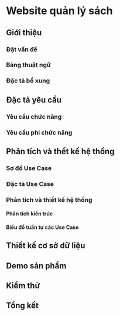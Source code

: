 # Website quản lý sách

## Giới thiệu

### Đặt vấn đề

### Bảng thuật ngữ

### Đặc tả bổ xung

## Đặc tả yêu cầu

### Yêu cầu chức năng

### Yêu cầu phi chức năng

## Phân tích và thết kế hệ thống

### Sơ đồ Use Case

### Đặc tả Use Case

### Phân tích và thiết kế hệ thống

#### Phân tích kiến trúc

#### Biểu đồ tuần tự các Use Case

## Thiết kế cơ sở dữ liệu

## Demo sản phẩm

## Kiểm thử


## Tổng kết
